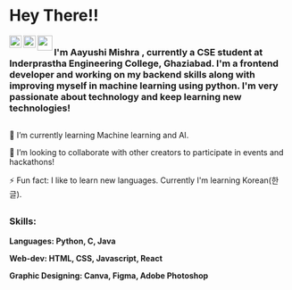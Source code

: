 # Hey There!! 
<a href="https://www.linkedin.com/in/aayushi-mishra-91740411a/">
  <img align="left" alt="Aarushi's's Linkedin" width="22px" src="https://raw.githubusercontent.com/peterthehan/peterthehan/master/assets/linkedin.svg" />
</a>
<a href="https://www.instagram.com/is.mikrokosmos/">
  <img align="left"  width="22px" src="http://assets.stickpng.com/images/580b57fcd9996e24bc43c521.png" />
<a href="mailto:aayushimishra1502@gmail.com">
  <img align="left"  width="27px" src="https://www.freepnglogos.com/uploads/logo-gmail-png/logo-gmail-png-contact-machine-learning-phd-student-reasoning-and-25.png" />
</a>

 #
 
### I'm Aayushi Mishra , currently a CSE student at Inderprastha Engineering College, Ghaziabad. I'm a frontend developer and working on my backend skills along with improving myself in machine learning using python. I'm very passionate about technology and keep learning new technologies!
  
##
🌱 I’m currently learning Machine learning and AI.

👯 I’m looking to collaborate with other creators to participate in events and hackathons!

⚡ Fun fact: I like to learn new languages. Currently I'm learning Korean(한글).

  ##
  ### Skills:
  
  **Languages: Python, C, Java**

  **Web-dev: HTML, CSS, Javascript, React**

  **Graphic Designing: Canva, Figma, Adobe Photoshop**
  
